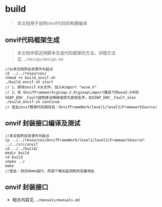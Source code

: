 # build

> 本文档用于说明onvif代码的构建编译

## onvif代码框架生成

> 本文档中叙述用脚本生成代码框架的方法，详细方法见`../design/design.md`

```
//以本文档所在目录作为起点
cd ../../resources/
chmod +x build_onvif.sh
./build_onvif.sh start
// 1、修改onvif.h头文件，加入#import "wsse.h"
// 2、将 OnvifFramework\gsoap-2.8\gsoap\import路径下的wsa5.h中的SOAP_ENV__Fault结构体注释掉或改为其他名字，如SOAP_ENV__Fault_alex
./build_onvif.sh continue
// 至此onvif框架代码保存在：OnvifFrameWork/level1/level2/FrameworkSource/
```

## onvif 封装接口编译及测试

```
//本文档所在目录作为起点
cp ../../resources/OnvifFrameWork/level1/level2/FrameworkSource* ../../src/onvif
cd ../../build/
mkdir build
cd build 
cmake ../
make
//至此：测试demo运行，并逐个输出监测到的设备地址
```

## onvif 封装接口

- 相关内容见`../manuals/manuals.md`